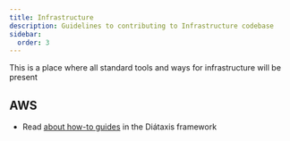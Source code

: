 ```yaml
---
title: Infrastructure
description: Guidelines to contributing to Infrastructure codebase
sidebar:
  order: 3
---
```



This is a place where all standard tools and ways for infrastructure will be present


## AWS

- Read [about how-to guides](https://diataxis.fr/how-to-guides/) in the Diátaxis framework


